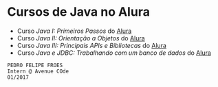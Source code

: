 # Cursos de Java no Alura

* Curso *Java I: Primeiros Passos* do [Alura](https://www.alura.com.br/curso-online-primeiros-passos-com-java)
* Curso *Java II: Orientação a Objetos* do [Alura](https://cursos.alura.com.br/course/java-e-orientacao-a-objetos)
* Curso *Java III: Principais APIs e Bibliotecas* do [Alura](https://cursos.alura.com.br/course/java-e-bibliotecas)
* Curso *Java e JDBC: Trabalhando com um banco de dados* do [Alura](https://cursos.alura.com.br/course/jdbc)

```
PEDRO FELIPE FROES
Intern @ Avenue COde
01/2017
```